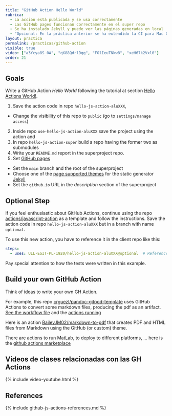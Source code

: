 ```yaml
---
title: "GitHub Action Hello World"
rubrica:
  - La acción está publicada y se usa correctamente
  - Las GitHub pages funcionan correctamente en el super repo
  - Se ha instalado Jekyll y puede ver las páginas generadas en local
  - "Opcional: En la práctica anterior se ha extendido la CI para Mac OS y Windows"
layout: practica
permalink: /practicas/github-action
visible: true
video: ["a3Ycya8S_0A", "qX88QdrlDqg", "FOlIeuTNkw8", "xeH67k2Vxl0"]
order: 21
---
```


<!--
  # - Hacer el ejercicio *Add another step to the former workflow to see the SECRETS context. What do you see?* <https://ull-esit-gradoii-pl.github.io/assets/temas/introduccion-a-javascript/github-actions#exercise>
-->

## Goals

Write a GitHub Action *Hello World* following the tutorial 
at section [Hello Actions World!]({{site.baseurl}}/pages/creating-javascript-action).

1. Save the action code in repo `hello-js-action-aluXXX`, 
  - Change the visibility of this repo to `public` (go to `settings/manage access`)
2. Inside repo `use-hello-js-action-aluXXX` save the project using the action and  
3. In repo `hello-js-action-super` build a  repo having the former two as submodules
4. Write your `README.md` report in the superproject repo. 
5. Set [GitHub pages](https://guides.github.com/features/pages/) 
  - Set the `main` branch and the root of the superproject 
  - Choose one of the [page supported themes](https://pages.github.com/themes/) for the static generator [Jekyll](https://jekyllrb.com/) 
  - Set the `github.io` URL in the *description* section of the superproject

## Optional Step

If you feel enthusiastic about GitHub Actions, continue 
using the repo [actions/javascript-action](https://github.com/actions/javascript-action)
as a template and follow the instructions. 
Save the action code in repo `hello-js-action-aluXXX` but in a branch with name `optional`.

To use this new action, you have to reference it in the client repo like this:

```yml
steps:    
  - uses: ULL-ESIT-PL-1920/hello-js-action-aluXXX@optional  # Reference a branch
```

Pay special attention to how the tests were written in this example.

## Build your own GitHub Action 

Think of ideas to write your own GH Action.

For example, this repo [crguezl/pandoc-gitpod-template](https://github.com/crguezl/pandoc-gitpod-template) uses GitHub Actions  to convert some markdown files, producing the pdf as an artifact. [See the workflow file](https://github.com/crguezl/pandoc-gitpod-template/blob/main/.github/workflows/generate_pdf.yml) and the [actions running](https://github.com/crguezl/pandoc-gitpod-template/actions)

Here is an action [BaileyJM02/markdown-to-pdf](https://github.com/BaileyJM02/markdown-to-pdf) that creates PDF and HTML files from Markdown using the GitHub (or custom) theme.

There are actions to run MatLab, to deploy to different platforms, ... here is the [github actions marketplace](https://github.com/marketplace?category=&query=&type=actions&verification=)


## Videos de clases relacionadas con las GH Actions

{% include video-youtube.html %}

## References

{% include github-js-actions-references.md %}

